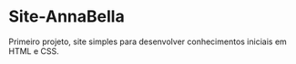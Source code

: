 # Site-AnnaBella
Primeiro projeto, site simples para desenvolver conhecimentos iniciais em HTML e CSS.
